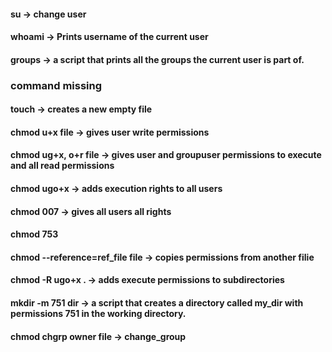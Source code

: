 #### su -> change user
#### whoami -> Prints username of the current user
#### groups -> a script that prints all the groups the current user is part of.
###  command missing
#### touch -> creates a new empty file
#### chmod u+x file ->  gives user write permissions
#### chmod ug+x, o+r file -> gives user and groupuser permissions to execute and all read permissions
#### chmod ugo+x -> adds execution rights to all users
#### chmod 007 -> gives all users all rights
#### chmod 753
#### chmod --reference=ref_file file -> copies permissions from another filie
#### chmod -R ugo+x . -> adds execute permissions to subdirectories
#### mkdir -m 751 dir -> a script that creates a directory called my_dir with permissions 751 in the working directory.
#### chmod chgrp owner file -> change_group
